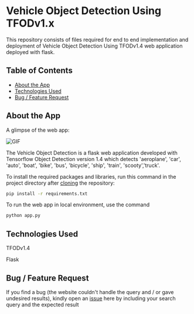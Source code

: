 # Vehicle Object Detection Using TFODv1.x


This repository consists of files required for end to end implementation and deployment of Vehicle Object Detection Using TFODv1.4 web application deployed with flask.

## Table of Contents
  * [About the App](#about-the-app)
  * [Technologies Used](#technologies-used)
  * [Bug / Feature Request](#bug---feature-request)


## About the App

A glimpse of the web app:

![GIF](readme_resources/vehicle.gif)

The  Vehicle Object Detection is a flask web application developed with Tensorflow Object Detection version 1.4 which detects 'aeroplane', 'car', 'auto', 'boat', 'bike', 'bus', 'bicycle', 'ship', 'train', 'scooty','truck'.

To install the required packages and libraries, run this command in the project directory after [cloning](https://github.com/laijupjoy/Vehicle-Object-Detection-using-TFODv1.x) the repository:
```bash
pip install -r requirements.txt
```
To run the web app in local environment, use the command
```bash
python app.py
```

## Technologies Used

   TFODv1.4

   Flask

## Bug / Feature Request

If you find a bug (the website couldn't handle the query and / or gave undesired results), kindly open an [issue](https://github.com/laijupjoy/Vehicle-Object-Detection-using-TFODv1.x/issues) here by including your search query and the expected result


